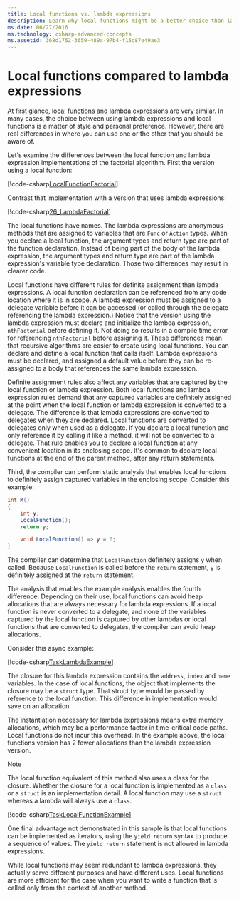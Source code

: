 ```yaml
---
title: Local functions vs. lambda expressions
description: Learn why local functions might be a better choice than lambda expressions.
ms.date: 06/27/2016
ms.technology: csharp-advanced-concepts
ms.assetid: 368d1752-3659-489a-97b4-f15d87e49ae3
---
```

# Local functions compared to lambda expressions

At first glance, [local functions](programming-guide/classes-and-structs/local-functions.md) and [lambda expressions](./programming-guide/statements-expressions-operators/lambda-expressions.md) are very similar. In many cases, the choice between using
lambda expressions and local functions is a matter of style and personal
preference. However, there are real differences in where you can use one or
the other that you should be aware of.

Let's examine the differences between the local function and lambda expression
implementations of the factorial algorithm. First the version using a local function:

[!code-csharp[LocalFunctionFactorial](../../samples/snippets/csharp/new-in-7/MathUtilities.cs#37_LocalFunctionFactorial "Recursive factorial using local function")]

Contrast that implementation with a version that uses lambda expressions:

[!code-csharp[26_LambdaFactorial](../../samples/snippets/csharp/new-in-7/MathUtilities.cs#38_LambdaFactorial "Recursive factorial using lambda expressions")]

The local functions have names. The lambda expressions are anonymous methods
that are assigned to variables that are `Func` or `Action` types. When you
declare a local function, the argument types and return type are part of the
function declaration. Instead of being part of the body of the lambda expression, the argument types and return type are part of the lambda
expression's variable type declaration. Those two differences may
result in clearer code.

Local functions have different rules for definite assignment
than lambda expressions. A local function declaration can be referenced
from any code location where it is in scope. A lambda expression must be
assigned to a delegate variable before it can be accessed (or called through the delegate
referencing the lambda expression.) Notice that the version using the
lambda expression must declare and initialize the lambda expression,
`nthFactorial` before defining it. Not doing so results in a compile
time error for referencing `nthFactorial` before assigning it.
These differences mean that recursive algorithms are easier to create
using local functions. You can declare and define a local function that
calls itself. Lambda expressions must be declared, and assigned a default
value before they can be re-assigned to a body that references the same
lambda expression.

Definite assignment rules also affect any variables that are captured
by the local function or lambda expression. Both local functions and
lambda expression rules demand that any captured variables are definitely
assigned at the point when the local function or lambda expression is
converted to a delegate. The difference is that lambda expressions are converted
to delegates when they are declared. Local functions are converted to delegates
only when used as a delegate. If you declare a local function and only
reference it by calling it like a method, it will not be converted to
a delegate. That rule enables you to declare
a local function at any convenient location in its enclosing scope. It's common
to declare local functions at the end of the parent method, after any return
statements.

Third, the compiler can perform static analysis that enables local functions to
definitely assign captured variables in the enclosing scope. Consider this example:

```csharp
int M()
{
    int y;
    LocalFunction();
    return y;

    void LocalFunction() => y = 0;
}
```

The compiler can determine that `LocalFunction` definitely assigns `y` when called. Because `LocalFunction` is called before the `return` statement, `y` is definitely
assigned at the `return` statement.

The analysis that enables the example analysis enables the fourth difference.
Depending on their use, local functions can avoid heap allocations that
are always necessary for lambda expressions. If a local function is never
converted to a delegate, and none of the variables captured by the local function is captured by other lambdas or local functions that are converted to delegates, the compiler can avoid heap allocations.

Consider this async example:

[!code-csharp[TaskLambdaExample](../../samples/snippets/csharp/new-in-7/AsyncWork.cs#36_TaskLambdaExample "Task returning method with lambda expression")]

The closure for this lambda expression contains the `address`,
`index` and `name` variables. In the case of local functions, the object
that implements the closure may be a `struct` type. That struct type would
be passed by reference to the local function. This difference in
implementation would save on
an allocation.

The instantiation necessary for lambda expressions means extra memory
allocations, which may be a performance factor in time-critical code paths.
Local functions do not incur this overhead. In the example above, the local
functions version has 2 fewer allocations than the lambda expression version.

> [!NOTE]
> The local function equivalent of this method also uses a class for the closure. Whether the closure for a local function is implemented as a `class` or a `struct` is an implementation detail. A local function may use a `struct` whereas a lambda will always use a `class`.

[!code-csharp[TaskLocalFunctionExample](../../samples/snippets/csharp/new-in-7/AsyncWork.cs#TaskExample "Task returning method with local function")]

One final advantage not demonstrated in this sample is that local
functions can be implemented as iterators, using the `yield return`
syntax to produce a sequence of values. The `yield return` statement
is not allowed in lambda expressions.

While local functions may seem redundant to lambda expressions,
they actually serve different purposes and have different uses.
Local functions are more efficient for the case when you want
to write a function that is called only from the context of
another method.
